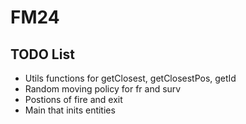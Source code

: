 # FM24

## TODO List
- Utils functions for getClosest, getClosestPos, getId
- Random moving policy for fr and surv
- Postions of fire and exit
- Main that inits entities
